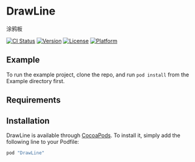 # DrawLine
涂鸦板

[![CI Status](http://img.shields.io/travis/ruettiger/DrawLine.svg?style=flat)](https://travis-ci.org/ruettiger/DrawLine)
[![Version](https://img.shields.io/cocoapods/v/DrawLine.svg?style=flat)](http://cocoapods.org/pods/DrawLine)
[![License](https://img.shields.io/cocoapods/l/DrawLine.svg?style=flat)](http://cocoapods.org/pods/DrawLine)
[![Platform](https://img.shields.io/cocoapods/p/DrawLine.svg?style=flat)](http://cocoapods.org/pods/DrawLine)

## Example

To run the example project, clone the repo, and run `pod install` from the Example directory first.

## Requirements

## Installation

DrawLine is available through [CocoaPods](http://cocoapods.org). To install
it, simply add the following line to your Podfile:

```ruby
pod "DrawLine"
```
